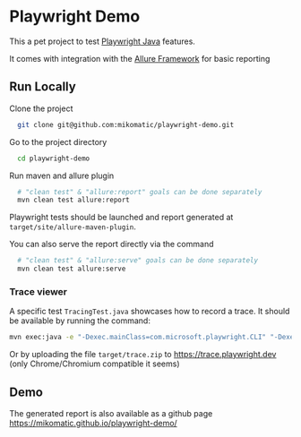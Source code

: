 
# Playwright Demo

This a pet project to test [Playwright Java](https://github.com/microsoft/playwright-java) features.

It comes with integration with the [Allure Framework](https://github.com/allure-framework/allure-maven) for basic reporting
## Run Locally

Clone the project

```bash
  git clone git@github.com:mikomatic/playwright-demo.git
```

Go to the project directory

```bash
  cd playwright-demo
```

Run maven and allure plugin

```bash
  # "clean test" & "allure:report" goals can be done separately
  mvn clean test allure:report
```

Playwright tests should be launched and report generated at `target/site/allure-maven-plugin`.

You can also serve the report directly via the command
```bash
  # "clean test" & "allure:serve" goals can be done separately
  mvn clean test allure:serve
```

### Trace viewer

A specific test `TracingTest.java` showcases how to record a trace.
It should be available by running the command: 

```bash
mvn exec:java -e "-Dexec.mainClass=com.microsoft.playwright.CLI" "-Dexec.args=show-trace target/trace.zip"`
```

Or by uploading the file `target/trace.zip` to https://trace.playwright.dev (only Chrome/Chromium compatible it seems)

## Demo

The generated report is also available as a github page https://mikomatic.github.io/playwright-demo/

